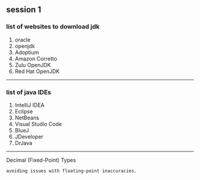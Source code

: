 ## session 1
### list of websites to download jdk 
1. oracle
2. openjdk
3. Adoptium
4. Amazon Corretto
5. Zulu OpenJDK
6. Red Hat OpenJDK
---
### list of java IDEs
1. IntelliJ IDEA
2. Eclipse
3. NetBeans
4. Visual Studio Code
5. BlueJ
6. JDeveloper
7. DrJava
----
Decimal (Fixed-Point) Types
    
    avoiding issues with floating-point inaccuracies.


